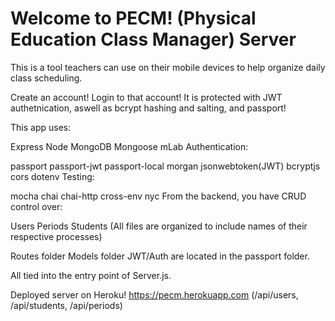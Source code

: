 # Welcome to PECM! (Physical Education Class Manager) Server
This is a tool teachers can use on their mobile devices to help organize daily class scheduling.

Create an account! Login to that account! It is protected with JWT authetnication, aswell as bcrypt hashing and salting, and passport!

This app uses:

Express
Node
MongoDB
Mongoose
mLab
Authentication:

passport
passport-jwt
passport-local
morgan
jsonwebtoken(JWT)
bcryptjs
cors
dotenv
Testing:

mocha
chai
chai-http
cross-env
nyc
From the backend, you have CRUD control over:

Users
Periods
Students
(All files are organized to include names of their respective processes)

Routes folder
Models folder
JWT/Auth are located in the passport folder.

All tied into the entry point of Server.js.

Deployed server on Heroku!
https://pecm.herokuapp.com (/api/users, /api/students, /api/periods)
